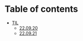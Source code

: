 # Table of contents

* [TIL](README.md)
  * [22.09.20](til/22.09.20.md)
  * [22.09.21](readme/22.09.21.md)
